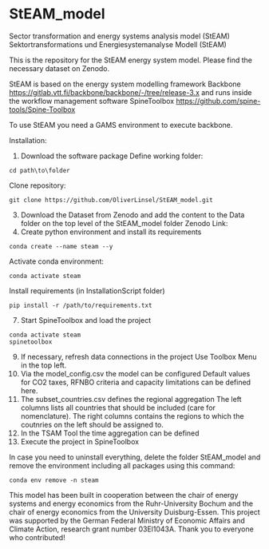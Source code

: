 # StEAM_model
Sector transformation and energy systems analysis model (StEAM)
Sektortransformations und Energiesystemanalyse Modell (StEAM)

This is the repository for the StEAM energy system model. Please find the necessary dataset on Zenodo.

StEAM is based on the energy system modelling framework Backbone https://gitlab.vtt.fi/backbone/backbone/-/tree/release-3.x
and runs inside the workflow management software SpineToolbox https://github.com/spine-tools/Spine-Toolbox

To use StEAM you need a GAMS environment to execute backbone.

Installation:
1. Download the software package
Define working folder:
```
cd path\to\folder
```
Clone repository:
```
git clone https://github.com/OliverLinsel/StEAM_model.git
```
3. Download the Dataset from Zenodo and add the content to the Data folder on the top level of the StEAM_model folder
Zenodo Link:
5. Create python environment and install its requirements
```
conda create --name steam --y
```
Activate conda environment:
```
conda activate steam
```
Install requirements (in InstallationScript folder)
```
pip install -r /path/to/requirements.txt
```
7. Start SpineToolbox and load the project
```
conda activate steam
spinetoolbox
```
9. If necessary, refresh data connections in the project
Use Toolbox Menu in the top left.
11. Via the model_config.csv the model can be configured
Default values for CO2 taxes, RFNBO criteria and capacity limitations can be defined here.
13. The subset_countries.csv defines the regional aggregation
The left columns lists all countries that should be included (care for nomenclature). The right columns contains the regions to which the coutnries on the left should be assigned to.
15. In the TSAM Tool the time aggregation can be defined
17. Execute the project in SpineToolbox

In case you need to uninstall everything, delete the folder StEAM_model and remove the environment including all packages using this command:
```
conda env remove -n steam
```

This model has been built in cooperation between the chair of energy systems and energy economics from the Ruhr-University Bochum and the chair of energy economics from the University Duisburg-Essen.
This project was supported by the German Federal Ministry of Economic Affairs and Climate Action, research grant number 03El1043A.
Thank you to everyone who contributed!
